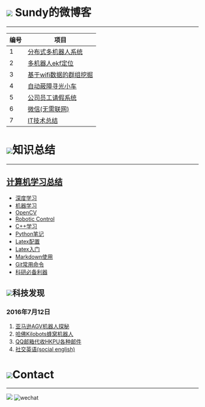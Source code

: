 # ![](http://i.imgur.com/S7xBFja.png) Sundy的微博客

------
编号  | 项目
------------- | ---------
1  | [分布式多机器人系统](https://github.com/sundyCoder/MultiRobots/blob/master/README.md)
2  | [多机器人ekf定位](https://github.com/sundyCoder/KalmanFilter)
3  | [基于wifi数据的群组挖掘](https://github.com/sundyCoder/Group-Detection)
4  | [自动蔽障寻光小车](https://github.com/sundyCoder/CarRobot)
5  | [公司员工请假系统](https://github.com/sundyCoder/LeaveApplicationSystem)
6  | [微信(无需联网)](https://github.com/sundyCoder/wechat)
7  | [IT技术总结](https://github.com/sundyCoder/CSK)

# ![](http://i.imgur.com/S7xBFja.png)知识总结 #
---
## [计算机学习总结](https://github.com/sundyCoder/CSK) ##
- [深度学习](5@CSML/DL/README.md)
- [机器学习](5@CSML/ML/README.md)
- [OpenCV](4@CSCV/Opencv/README.md)
- [Robotic Control](6@CSP/Robot/README.md)
- [C++学习](1@CSLG/README.md)
- [Python笔记](1@CSLG/Python/README.md)
- [Latex配置](Tools/LaTex-Sublime.md)
- [Latex入门](Tools/Latex-Tutorial.md)
- [Markdown使用](Tools/Markdown-Notes.md)
- [Git常用命令](Tools/git-command.md)
- [科研必备利器](/Tools/Research-Tools.md)
 
 
  

## ![](http://i.imgur.com/S7xBFja.png)科技发现 ##
### 2016年7月12日 ###
1. [亚马逊AGV机器人探秘](https://zhuanlan.zhihu.com/p/21573656)
2. [哈佛Kilobots蜂窝机器人](https://zhuanlan.zhihu.com/p/21542525)
3. [QQ邮箱代收HKPU各种邮件](https://github.com/sundyCoder/CSK/blob/master/Tools/E-Mail.md)
4. [社交英语(social english)](https://github.com/sundyCoder/CSK/blob/master/Tools/Social-English.md)

# ![](http://i.imgur.com/S7xBFja.png)Contact #
----
<a href="https://github.com/sundyCoder" target="_blank"> <img src="http://i.imgur.com/ytxW0VQ.png"   /></a> ![wechat](http://i.imgur.com/1TDj1p7.jpg)




